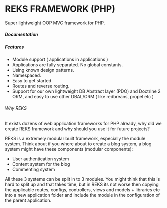 REKS FRAMEWORK (PHP)
====

Super lightweight OOP MVC framework for PHP.


##### Documentation



##### Features

- Module support ( applications in applications )
- Applications are fully separated. No global constants.
- Using known design patterns.
- Namespaced.
- Easy to get started
- Routes and reverse routing.
- Support for our own lightweight DB Abstract layer (PDO) and Doctrine 2 ORM, and easy to use other DBAL/ORM ( like redbreans, propel etc )



###### Why REKS

It exists dozens of web application frameworks for PHP already, why did we create REKS framework and why should you use it for future projects?

REKS is a extremely modular built framework, especially the module system. Think about if you where about to create a blog system, a blog system might have these components (modular components):

- User authentication system
- Content system for the blog
- Commenting system

All these 3 systems can be split in to 3 modules. You might think that this is hard to split up and that takes time,
but in REKS its not worse then copying the applicable routes, configs, controllers, views and models + libraries etc into a new application
folder and include the module in the configuration of the parent application.

